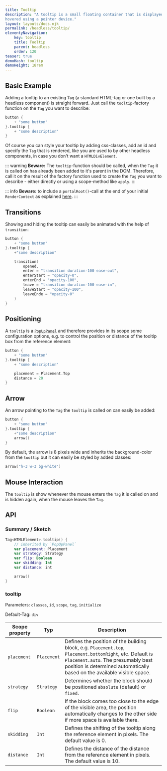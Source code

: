 ```yaml
---
title: Tooltip
description: "A tooltip is a small floating container that is displayed next to the element it describes whenever it gets
hovered using a pointer device."
layout: layouts/docs.njk
permalink: /headless/tooltip/
eleventyNavigation:
    key: tooltip
    title: Tooltip
    parent: headless
    order: 120
teaser: true
demoHash: tooltip
demoHeight: 18rem
---
```


## Basic Example

Adding a tooltip to an existing `Tag` (a standard HTML-tag or one built by a headless component) is straight forward.
Just call the `tooltip`-factory function on the `Tag` you want to describe:

````kotlin
button {
    + "some button"
}.tooltip {
    + "some description"
}
````

Of course you can style your tooltip by adding css-classes, add an id and specify the `Tag` that is rendered, like you
are used to by other headless components, in case you don't want a `HTMLDivElement`.

::: warning
**Beware:** The `tooltip`-function should be called, when the `Tag` it is called on has already been added to it's
parent in the DOM. Therefore, call it on the result of the factory function used to create the `Tag` you want to
describe - either directly or using a scope-method like `apply`.
:::

::: info
**Beware:** to include a `portalRoot()`-call at the end of your initial `RenderContext` as explained
[here](/headless/#portalling).
:::

## Transitions

Showing and hiding the tooltip can easily be animated with the help of `transition`:

```kotlin
button {
    + "some button"
}.tooltip {
    +"some description"

    transition(
        opened,
        enter = "transition duration-100 ease-out",
        enterStart = "opacity-0",
        enterEnd = "opacity-100",
        leave = "transition duration-100 ease-in",
        leaveStart = "opacity-100",
        leaveEnde = "opacity-0"
    )
}
```

## Positioning

A `tooltip` is a [`PopUpPanel`](#floating-content---popuppanel) and therefore provides in its scope some
configuration options, e.g. to control the position or distance of the tooltip box from the  reference element:

```kotlin
button {
    + "some button"
}.tooltip {
    + "some description"

    placement = Placement.Top
    distance = 20
}
```

## Arrow

An arrow pointing to the `Tag` the `tooltip` is called on can easily be added:

```kotlin
button {
    + "some button"
}.tooltip {
    +"some description"
    arrow()
}
```

By default, the arrow is 8 pixels wide and inherits the background-color from the `tooltip` but it can easily be styled
by added classes:

```kotlin
arrow("h-3 w-3 bg-white")
```


## Mouse Interaction

The `tooltip` is show whenever the mouse enters the `Tag` it is called on and is hidden again, when the mouse leaves
the `Tag`.

## API

### Summary / Sketch

```kotlin
Tag<HTMLElement>.tooltip() {
    // inherited by `PopUpPanel`
    var placement: Placement
    var strategy: Strategy
    var flip: Boolean
    var skidding: Int
    var distance: int

    arrow()
}
```


### tooltip

Parameters: `classes`, `id`, `scope`, `tag`, `initialize`

Default-Tag: `div`

| Scope property  | Typ         | Description                                                                                                                                                                                                                 |
|-------------|-------------|-----------------------------------------------------------------------------------------------------------------------------------------------------------------------------------------------------------------------------|
| `placement` | `Placement` | Defines the position of the building block, e.g. `Placement.top`, `Placement.bottomRight`, etc. Default is `Placement.auto`. The presumably best position is determined automatically based on the available visible space. |
| `strategy`  | `Strategy`  | Determines whether the block should be positioned `absolute` (default) or `fixed`.                                                                                                                                          |
| `flip`      | `Boolean`   | If the block comes too close to the edge of the visible area, the position automatically changes to the other side if more space is available there.                                                                        |
| `skidding`  | `Int`       | Defines the shifting of the tooltip along the reference element in pixels. The default value is 0.                                                                                                                          |
| `distance`  | `Int`       | Defines the distance of the distance from the reference element in pixels. The default value is 10.                                                                                                                         |
